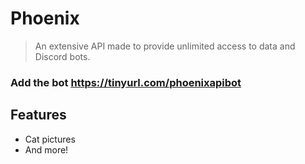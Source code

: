 # Phoenix
> An extensive API made to provide unlimited access to data and Discord bots.
### Add the bot https://tinyurl.com/phoenixapibot

## Features
* Cat pictures
* And more!
